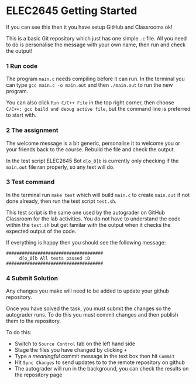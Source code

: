 # ELEC2645 Getting Started
If you can see this then it you have setup GitHub and Classrooms ok! 

This is a basic Git repository which just has one simple `.c` file. All you need to do is personalise the message with your own name, then run and check the output!

### 1 Run code
The program `main.c` needs compiling before it can run. In the terminal you can type `gcc main.c -o main.out` and then `./main.out` to run the new program.

You can also click `Run C/C++ File` in the top right corner, then choose `C/C++: gcc build and debug active file`, but the command line is preferred to start with. 

### 2 The assignment
The welcome message is a bit generic, personalise it to welcome you or your friends back to the course. Rebuild the file and check the output. 

In the test script ELEC2645 Bot `d[o_0]b` is currently only checking if the `main.out` file ran properly, so any text will do.  



### 3 Test command
In the terminal run `make test` which will build `main.c` to create `main.out` if not done already, then run the test script `test.sh`.

This test script is the same one used by the autograder on GitHub Classroom for the lab activities. You do not have to understand the code within the `test.sh` but get familar with the output when it checks the expected output of the code.  

If everything is happy then you should see the following message:

```
#####################################
     d[o_0]b All tests passed :D    
#####################################
```

### 4 Submit Solution

Any changes you make will need to be added to update your github repository.

Once you have solved the task, you must submit the changes so the autograder runs. To do this you must commit changes and then publish them to the repository. 

To do this:
- Switch to `Source Control` tab on the left hand side
- Stage the files you have changed by clicking `+`
- Type a _meaningful_ commit message in the text box then hit `Commit`
- Hit `Sync Changes` to send updates to to the remote repository on github
- The autograder will run in the background, you can check the results on the repository page